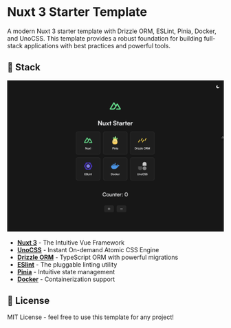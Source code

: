 # Nuxt 3 Starter Template

A modern Nuxt 3 starter template with Drizzle ORM, ESLint, Pinia, Docker, and UnoCSS. This template provides a robust foundation for building full-stack applications with best practices and powerful tools.

## 🚀 Stack

![Nuxt 3 Starter Template](app/public/images/image.png)

- **[Nuxt 3](https://nuxt.com/)** - The Intuitive Vue Framework
- **[UnoCSS](https://unocss.dev/)** - Instant On-demand Atomic CSS Engine
- **[Drizzle ORM](https://orm.drizzle.team/)** - TypeScript ORM with powerful migrations
- **[ESlint](https://eslint.org/)** - The pluggable linting utility
- **[Pinia](https://pinia.vuejs.org/)** - Intuitive state management
- **[Docker](https://www.docker.com/)** - Containerization support

## 📄 License

MIT License - feel free to use this template for any project!
